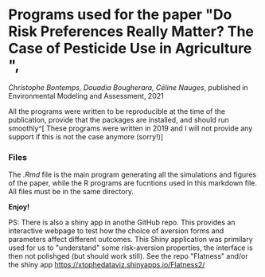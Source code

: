 # Programs used for the paper "Do Risk Preferences Really Matter? The Case of Pesticide Use in Agriculture ",
*Christophe Bontemps, Douadia Bougherara, Céline Nauges*, published in  Environmental Modeling and Assessment, 2021 

All the programs were written to be reproducible at the time of the publication, provide that the packages are installed, and should run smoothly^[ These programs were written in 2019 and I will not provide any support if this is not the case anymore (sorry!)] 

### Files

The *.Rmd* file is the main program generating all the simulations and figures of the paper, while the R programs are fucntions used in this markdown file. All files must be in the same directory. 

**Enjoy!** 

PS: There is also a shiny app in anothe GitHub repo. This provides an interactive webpage to test how the choice of aversion forms and parameters affect different outcomes. This Shiny application was primilary used for us to "understand" some risk-aversion properties, the interface is then not polishged (but should work still). 
See the repo "Flatness" and/or the shiny app https://xtophedataviz.shinyapps.io/Flatness2/
